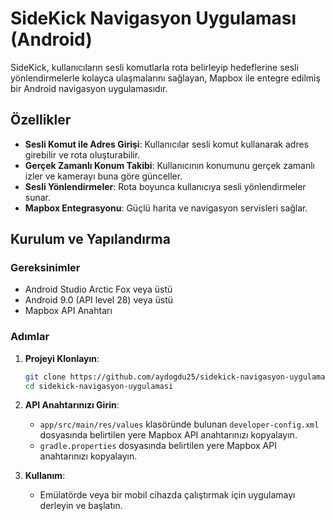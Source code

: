 # SideKick Navigasyon Uygulaması (Android)

SideKick, kullanıcıların sesli komutlarla rota belirleyip hedeflerine sesli yönlendirmelerle kolayca ulaşmalarını sağlayan, Mapbox ile entegre edilmiş bir Android navigasyon uygulamasıdır.

## Özellikler

- **Sesli Komut ile Adres Girişi**: Kullanıcılar sesli komut kullanarak adres girebilir ve rota oluşturabilir.
- **Gerçek Zamanlı Konum Takibi**: Kullanıcının konumunu gerçek zamanlı izler ve kamerayı buna göre günceller.
- **Sesli Yönlendirmeler**: Rota boyunca kullanıcıya sesli yönlendirmeler sunar.
- **Mapbox Entegrasyonu**: Güçlü harita ve navigasyon servisleri sağlar.

## Kurulum ve Yapılandırma

### Gereksinimler

- Android Studio Arctic Fox veya üstü
- Android 9.0 (API level 28) veya üstü
- Mapbox API Anahtarı

### Adımlar

1. **Projeyi Klonlayın**:
   ```bash
   git clone https://github.com/aydogdu25/sidekick-navigasyon-uygulamasi.git
   cd sidekick-navigasyon-uygulamasi

2. **API Anahtarınızı Girin**:
    - `app/src/main/res/values` klasöründe bulunan `developer-config.xml` dosyasında belirtilen yere Mapbox API anahtarınızı kopyalayın.
    - `gradle.properties` dosyasında belirtilen yere Mapbox API anahtarınızı kopyalayın.

3. **Kullanım**:
    - Emülatörde veya bir mobil cihazda çalıştırmak için uygulamayı derleyin ve başlatın.
